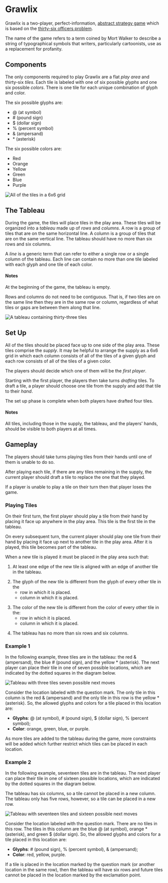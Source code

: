 # Grawlix
Grawlix is a two-player, perfect-information, [abstract strategy game](https://en.wikipedia.org/wiki/Abstract_strategy_game) which is based on the [thirty-six officers problem](https://en.wikipedia.org/wiki/Mutually_orthogonal_Latin_squares#Thirty-six_officers_problem).

The name of the game refers to a term coined by Mort Walker to describe a string of typographical symbols that writers, particularly cartoonists, use as a replacement for profanity.

## Components
The only components required to play Grawlix are a flat _play area_ and thirty-six _tiles_.
Each tile is labeled with one of six possible _glyphs_ and one six possible _colors_.  There is one tile for each unique combination of glyph and color.

The six possible glyphs are:
  - @ (at symbol)
  - \# (pound sign)
  - $ (dollar sign)
  - % (percent symbol)
  - & (ampersand)
  - \* (asterisk)

The six possible colors are:
  - Red
  - Orange
  - Yellow
  - Green
  - Blue
  - Purple

![All of the tiles in a 6x6 grid](/Images/grid_image.png)

## The Tableau
During the game, the tiles will place tiles in the play area. These tiles will be organized into a _tableau_ made up of _rows_ and _columns_. A row is a group of tiles that are on the same horizontal line.  A column is a group of tiles that are on the same vertical line. The tableau should have no more than six rows and six columns.

A _line_ is a generic term that can refer to either a single row or a single column of the tableau. Each line can contain no more than one tile labeled with each glyph and one tile of each color.

#### Notes
At the beginning of the game, the tableau is empty.

Rows and columns do not need to be contiguous.  That is, if two tiles are on the same line then they are in the same row or column, regardless of what tiles or gaps are between them along that line.

![A tableau containing thirty-three tiles](/Images/tableau.png)

## Set Up
All of the tiles should be placed face up to one side of the play area. These tiles comprise the _supply_. It may be helpful to arrange the supply as a 6x6 grid in which each column consists of all of the tiles of a given glyph and each row consists of all of the tiles of a given color.

The players should decide which one of them will be the _first player_.

Starting with the first player, the players then take turns _drafting_ tiles. To draft a tile, a player should choose one tile from the supply and add that tile to their _hand_.

The set up phase is complete when both players have drafted four tiles.

#### Notes
All tiles, including those in the supply, the tableau, and the players' hands, should be visible to both players at all times.  

## Gameplay
The players should take turns playing tiles from their hands until one of them is unable to do so.

After playing each tile, if there are any tiles remaining in the supply, the current player should draft a tile to replace the one that they played.

If a player is unable to play a tile on their turn then that player loses the game.

### Playing Tiles
On their first turn, the first player should play a tile from their hand by placing it face up anywhere in the play area. This tile is the first tile in the tableau.

On every subsequent turn, the current player should play one tile from their hand by placing it face up next to another tile in the play area. After it is played, this tile becomes part of the tableau.

When a new tile is played it must be placed in the play area such that:
  1. At least one edge of the new tile is aligned with an edge of another tile in the tableau.
  <!-- ![Legal placements for a new tile](/Images/adjacent.png) -->
  2. The glyph of the new tile is different from the glyph of every other tile in the
     - row in which it is placed.
     - column in which it is placed.
  <!-- -->
  3. The color of the new tile is different from the color of every other tile in the:
     - row in which it is placed.
     - column in which it is placed.
  <!-- -->
  4. The tableau has no more than six rows and six columns.

### Example 1
In the following example, three tiles are in the tableau: the red & (ampersand), the blue # (pound sign), and the yellow * (asterisk).  The next player can place their tile in one of seven possible locations, which are indicated by the dotted squares in the diagram below.

![Tableau with three tiles seven possible next moves](/Images/small_example.png)

Consider the location labeled with the question mark. The only tile in this column is the red & (ampersand) and the only tile in this row is the yellow * (asterisk). So, the allowed glyphs and colors for a tile placed in this location are:
  - __Glyphs__: @ (at symbol), # (pound sign), $ (dollar sign), % (percent symbol);
  - __Color__: orange, green, blue, or purple.

As more tiles are added to the tableau during the game, more constraints will be added which further restrict which tiles can be placed in each location.

### Example 2
In the following example, seventeen tiles are in the tableau. The next player can place their tile in one of sixteen possible locations, which are indicated by the dotted squares in the diagram below.

The tableau has six columns, so a tile cannot be placed in a new column. The tableau only has five rows, however, so a tile can be placed in a new row.

![Tableau with seventeen tiles and sixteen possible next moves](/Images/big_example.png)

Consider the location labeled with the question mark. There are no tiles in this row. The tiles in this column are the blue @ (at symbol), orange * (asterisk), and green \$ (dollar sign). So, the allowed glyphs and colors for a tile placed in this location are:
  - __Glyphs__: # (pound sign), \% (percent symbol), \& (ampersand);
  - __Color__: red, yellow, purple.

If a tile is placed in the location marked by the question mark (or another location in the same row), then the tableau will have six rows and future tiles cannot be placed in the location marked by the exclamation point.
